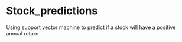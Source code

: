 # Stock_predictions
Using support vector machine to predict if a stock will have a positive annual return
